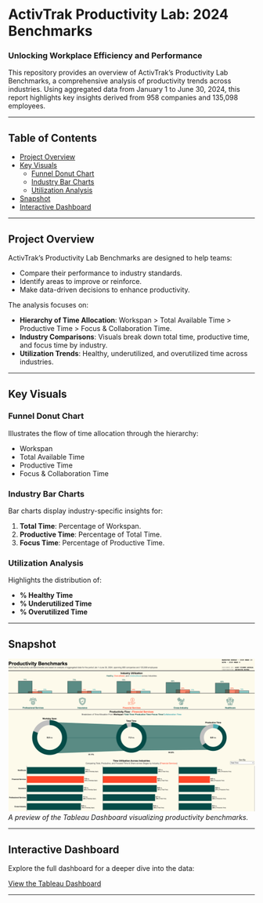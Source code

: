 # ActivTrak Productivity Lab: 2024 Benchmarks

### Unlocking Workplace Efficiency and Performance

This repository provides an overview of ActivTrak’s Productivity Lab Benchmarks, a comprehensive analysis of productivity trends across industries. Using aggregated data from January 1 to June 30, 2024, this report highlights key insights derived from 958 companies and 135,098 employees.

---

## Table of Contents

- [Project Overview](#project-overview)
- [Key Visuals](#key-visuals)
  - [Funnel Donut Chart](#funnel-donut-chart)
  - [Industry Bar Charts](#industry-bar-charts)
  - [Utilization Analysis](#utilization-analysis)
- [Snapshot](#snapshot)
- [Interactive Dashboard](#interactive-dashboard)

---

## Project Overview
ActivTrak’s Productivity Lab Benchmarks are designed to help teams:
- Compare their performance to industry standards.
- Identify areas to improve or reinforce.
- Make data-driven decisions to enhance productivity.

The analysis focuses on:
- **Hierarchy of Time Allocation**: Workspan > Total Available Time > Productive Time > Focus & Collaboration Time.
- **Industry Comparisons**: Visuals break down total time, productive time, and focus time by industry.
- **Utilization Trends**: Healthy, underutilized, and overutilized time across industries.

---

## Key Visuals

### Funnel Donut Chart
Illustrates the flow of time allocation through the hierarchy:
- Workspan
- Total Available Time
- Productive Time
- Focus & Collaboration Time

### Industry Bar Charts
Bar charts display industry-specific insights for:
1. **Total Time**: Percentage of Workspan.
2. **Productive Time**: Percentage of Total Time.
3. **Focus Time**: Percentage of Productive Time.

### Utilization Analysis
Highlights the distribution of:
- **% Healthy Time**
- **% Underutilized Time**
- **% Overutilized Time**

---

## Snapshot

![Snapshot of the Dashboard](Snapshot.png)
*A preview of the Tableau Dashboard visualizing productivity benchmarks.*

---

## Interactive Dashboard
Explore the full dashboard for a deeper dive into the data:

[View the Tableau Dashboard](https://public.tableau.com/shared/3XHQMRBXF?:display_count=n&:origin=viz_share_link)

---

